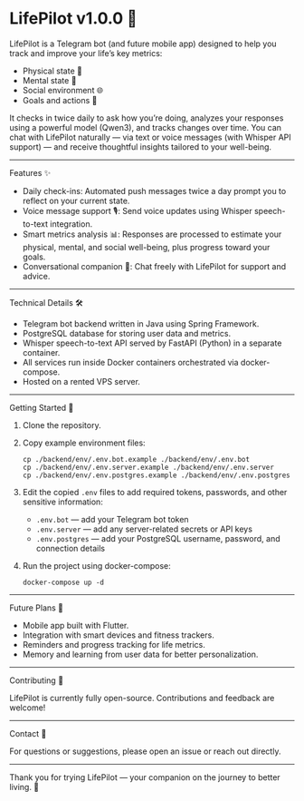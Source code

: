 # LifePilot v1.0.0 🚀

LifePilot is a Telegram bot (and future mobile app) designed to help you track and improve your life’s key metrics:

- Physical state 💪  
- Mental state 🧠  
- Social environment 🌐  
- Goals and actions 🎯  

It checks in twice daily to ask how you’re doing, analyzes your responses using a powerful model (Qwen3), and tracks changes over time. You can chat with LifePilot naturally — via text or voice messages (with Whisper API support) — and receive thoughtful insights tailored to your well-being.

---

Features ✨

- Daily check-ins: Automated push messages twice a day prompt you to reflect on your current state.  
- Voice message support 🎙️: Send voice updates using Whisper speech-to-text integration.  
- Smart metrics analysis 📊: Responses are processed to estimate your physical, mental, and social well-being, plus progress toward your goals.  
- Conversational companion 💬: Chat freely with LifePilot for support and advice.

---

Technical Details 🛠️

- Telegram bot backend written in Java using Spring Framework.  
- PostgreSQL database for storing user data and metrics.  
- Whisper speech-to-text API served by FastAPI (Python) in a separate container.  
- All services run inside Docker containers orchestrated via docker-compose.  
- Hosted on a rented VPS server.

---

Getting Started 🚀

1. Clone the repository.  
2. Copy example environment files:

    ```
    cp ./backend/env/.env.bot.example ./backend/env/.env.bot  
    cp ./backend/env/.env.server.example ./backend/env/.env.server  
    cp ./backend/env/.env.postgres.example ./backend/env/.env.postgres
    ```

3. Edit the copied `.env` files to add required tokens, passwords, and other sensitive information:  

    - `.env.bot` — add your Telegram bot token  
    - `.env.server` — add any server-related secrets or API keys  
    - `.env.postgres` — add your PostgreSQL username, password, and connection details  

4. Run the project using docker-compose:

    ```
    docker-compose up -d
    ```

---

Future Plans 🔮

- Mobile app built with Flutter.  
- Integration with smart devices and fitness trackers.  
- Reminders and progress tracking for life metrics.  
- Memory and learning from user data for better personalization.

---

Contributing 🤝

LifePilot is currently fully open-source. Contributions and feedback are welcome!

---

Contact 📩

For questions or suggestions, please open an issue or reach out directly.

---

Thank you for trying LifePilot — your companion on the journey to better living. 🌟


